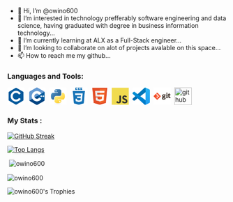 - 👋 Hi, I’m @owino600
- 👀 I’m interested in technology prefferably software engineering and data science, having graduated with  degree in business information technology...
- 🌱 I’m currently learning at ALX as a Full-Stack engineer...
- 💞️ I’m looking to collaborate on alot of projects avalable on this space...
- 📫 How to reach me my github...

### Languages and Tools:
<div>
  <img src="https://github.com/devicons/devicon/blob/master/icons/c/c-plain.svg" title="C" alt="C" width="40" height="40"/>&nbsp;
  <img src="https://raw.githubusercontent.com/devicons/devicon/master/icons/cplusplus/cplusplus-original.svg" title="C++" alt="C++" width="40" height="40"/>&nbsp;
  <img src="https://github.com/devicons/devicon/blob/master/icons/python/python-original.svg" title="Python" alt="Python" width="40" height="40"/>&nbsp;
  <img src="https://github.com/devicons/devicon/blob/master/icons/css3/css3-plain-wordmark.svg"  title="CSS3" alt="CSS" width="40" height="40"/>&nbsp;
  <img src="https://github.com/devicons/devicon/blob/master/icons/html5/html5-original.svg" title="HTML5" alt="HTML" width="40" height="40"/>&nbsp;
  <img src="https://github.com/devicons/devicon/blob/master/icons/javascript/javascript-original.svg" title="JavaScript" alt="JavaScript" width="40" height="40"/>&nbsp;
  <img src="https://github.com/devicons/devicon/blob/master/icons/vscode/vscode-original.svg" title="vscode" **alt="vscode" width="40" height="40"/>&nbsp;
  <img src="https://github.com/devicons/devicon/blob/master/icons/git/git-original-wordmark.svg" title="Git" **alt="Git" width="40" height="40"/>&nbsp;
  <img src="https://www.vectorlogo.zone/logos/github/github-icon.svg" title="github" **alt="github" width="40" height="40"/>&nbsp;
 
</div>

### My Stats :
[![GitHub Streak](https://github-readme-streak-stats.herokuapp.com?user=owino600&theme=dark)](https://git.io/streak-stats)

[![Top Langs](https://github-readme-stats.vercel.app/api/top-langs/?username=owino600&layout=compact&theme=vision-friendly-dark)](https://github.com/anuraghazra/github-readme-stats)

<p>&nbsp;<img align="center" src="https://github-readme-stats.vercel.app/api?username=owino600&show_icons=true&locale=en" alt="owino600" /></p>

<p><img align="center" src="http://github-profile-summary-cards.vercel.app/api/cards/profile-details?username=owino600&theme=algolia" alt="owino600" /></p>

<p align="left">
  <img src="https://github-profile-trophy.vercel.app/?username=owino600&theme=algolia&column=3&row=2&margin-w=15&margin-h=15&no-bg=false" alt="owino600's Trophies" />
</p>